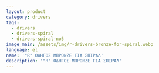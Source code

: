 ```yaml
---
layout: product
category: drivers
tags:
  - drivers
  - drivers-spiral
  - drivers-spiral-no5
image_main: /assets/img/r-drivers-bronze-for-spiral.webp
language: el
name: '"R" ΟΔΗΓΟΣ ΜΠΡΟΝΖΕ ΓΙΑ ΣΠΙΡΑΛ'
description: '"R" ΟΔΗΓΟΣ ΜΠΡΟΝΖΕ ΓΙΑ ΣΠΙΡΑΛ'
---
```

